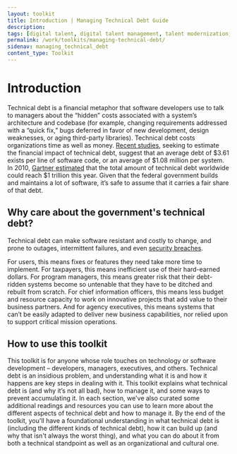 ```yaml
---
layout: toolkit
title: Introduction | Managing Technical Debt Guide
description:
tags: [digital talent, digital talent management, talent modernization, guide]
permalink: /work/toolkits/managing-technical-debt/
sidenav: managing_technical_debt
content_type: Toolkit
---
```


# Introduction

Technical debt is a financial metaphor that software developers use to talk to managers about the “hidden” costs associated with a system’s architecture and codebase (for example, changing requirements addressed with a “quick fix,” bugs deferred in favor of new development, design weaknesses, or aging third-party libraries). Technical debt costs organizations time as well as money. [Recent studies](http://www.castsoftware.com/research-labs/technical-debt-estimation), seeking to estimate the financial impact of technical debt, suggest that an average debt of $3.61 exists per line of software code, or an average of $1.08 million per system. In 2010, [Gartner estimated](http://www.gartner.com/newsroom/id/1439513) that the total amount of technical debt worldwide could reach $1 trillion this year. Given that the federal government builds and maintains a lot of software, it’s safe to assume that it carries a fair share of that debt.

## Why care about the government's technical debt?

Technical debt can make software resistant and costly to change, and prone to outages, intermittent failures, and even [security breaches](http://www.techrepublic.com/blog/it-security/be-careful-not-to-incur-security-debt/).

For users, this means fixes or features they need take more time to implement. For taxpayers, this means inefficient use of their hard-earned dollars. For program managers, this means greater risk that their debt-ridden systems become so untenable that they have to be ditched and rebuilt from scratch. For chief information officers, this means less budget and resource capacity to work on innovative projects that add value to their business partners. And for agency executives, this means systems that can’t be easily adapted to deliver new business capabilities, nor relied upon to support critical mission operations.

## How to use this toolkit

This toolkit is for anyone whose role touches on technology or software development – developers, managers, executives, and others. Technical debt is an insidious problem, and understanding what it is and how it happens are key steps in dealing with it. This toolkit explains what technical debt is (and why it’s not all bad), how to manage it, and some ways to prevent accumulating it. In each section, we've also curated some additional readings and resources you can use to learn more about the different aspects of technical debt and how to manage it. By the end of the toolkit, you'll have a foundational understanding in what technical debt is (including the different kinds of technical debt), how it can build up (and why that isn't always the worst thing), and what you can do about it from both a technical standpoint as well as an organizational and cultural one.

